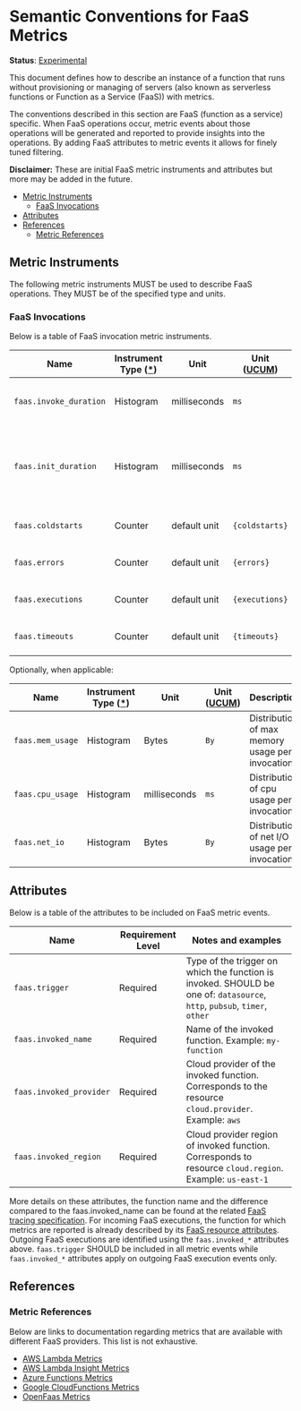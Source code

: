 <!---
linkTitle: FaaS
--->

# Semantic Conventions for FaaS Metrics

**Status**: [Experimental](../../document-status.md)

This document defines how to describe an instance of a function that runs without provisioning
or managing of servers (also known as serverless functions or Function as a Service (FaaS)) with metrics.

The conventions described in this section are FaaS (function as a service) specific. When FaaS operations occur,
metric events about those operations will be generated and reported to provide insights into the
operations. By adding FaaS attributes to metric events it allows for finely tuned filtering.

**Disclaimer:** These are initial FaaS metric instruments and attributes but more may be added in the future.

<!-- Re-generate TOC with `markdown-toc --no-first-h1 -i` -->

<!-- toc -->

- [Metric Instruments](#metric-instruments)
  * [FaaS Invocations](#faas-invocations)
- [Attributes](#attributes)
- [References](#references)
  * [Metric References](#metric-references)

<!-- tocstop -->

## Metric Instruments

The following metric instruments MUST be used to describe FaaS operations. They MUST be of the specified
type and units.

### FaaS Invocations

Below is a table of FaaS invocation metric instruments.

| Name                   | Instrument Type ([*](README.md#instrument-types)) | Unit         | Unit ([UCUM](README.md#instrument-units)) | Description                                                                  |
|------------------------|---------------------------------------------------|--------------|-------------------------------------------|------------------------------------------------------------------------------|
| `faas.invoke_duration` | Histogram                                         | milliseconds | `ms`                                      | Measures the duration of the invocation                                      |
| `faas.init_duration`   | Histogram                                         | milliseconds | `ms`                                      | Measures the duration of the function's initialization, such as a cold start |
| `faas.coldstarts`      | Counter                                           | default unit | `{coldstarts}`                            | Number of invocation cold starts.                                            |
| `faas.errors`          | Counter                                           | default unit | `{errors}`                                | Number of invocation errors.                                                 |
| `faas.executions`      | Counter                                           | default unit | `{executions}`                            | Number of successful invocations.                                            |
| `faas.timeouts`        | Counter                                           | default unit | `{timeouts}`                              | Number of invocation timeouts.                                               |

Optionally, when applicable:

| Name             | Instrument Type ([*](README.md#instrument-types)) | Unit         | Unit ([UCUM](README.md#instrument-units)) | Description                                     |
|------------------|---------------------------------------------------|--------------|-------------------------------------------|-------------------------------------------------|
| `faas.mem_usage` | Histogram                                         | Bytes        | `By`                                      | Distribution of max memory usage per invocation |
| `faas.cpu_usage` | Histogram                                         | milliseconds | `ms`                                      | Distribution of cpu usage per invocation        |
| `faas.net_io`    | Histogram                                         | Bytes        | `By`                                      | Distribution of net I/O usage per invocation    |

## Attributes

Below is a table of the attributes to be included on FaaS metric events.

| Name                    | Requirement Level | Notes and examples                                                                                                       |
|-------------------------|-------------------|--------------------------------------------------------------------------------------------------------------------------|
| `faas.trigger`          | Required          | Type of the trigger on which the function is invoked. SHOULD be one of: `datasource`, `http`, `pubsub`, `timer`, `other` |
| `faas.invoked_name`     | Required          | Name of the invoked function. Example: `my-function`                                                                     |
| `faas.invoked_provider` | Required          | Cloud provider of the invoked function. Corresponds to the resource `cloud.provider`. Example: `aws`                     |
| `faas.invoked_region`   | Required          | Cloud provider region of invoked function. Corresponds to resource `cloud.region`. Example: `us-east-1`                  |

More details on these attributes, the function name and the difference compared to the faas.invoked_name can be found at the related [FaaS tracing specification](../../trace/semantic_conventions/faas.md).
For incoming FaaS executions, the function for which metrics are reported is already described by its [FaaS resource attributes](../../resource/semantic_conventions/faas.md).
Outgoing FaaS executions are identified using the `faas.invoked_*` attributes above.
`faas.trigger` SHOULD be included in all metric events while `faas.invoked_*` attributes apply on outgoing FaaS execution events only.

## References

### Metric References

Below are links to documentation regarding metrics that are available with different
FaaS providers. This list is not exhaustive.

* [AWS Lambda Metrics](https://docs.aws.amazon.com/lambda/latest/dg/monitoring-metrics.html)
* [AWS Lambda Insight Metrics](https://docs.aws.amazon.com/AmazonCloudWatch/latest/monitoring/Lambda-Insights-metrics.html)
* [Azure Functions Metrics](https://docs.microsoft.com/azure/azure-monitor/platform/metrics-supported)
* [Google CloudFunctions Metrics](https://cloud.google.com/monitoring/api/metrics_gcp#gcp-cloudfunctions)
* [OpenFaas Metrics](https://docs.openfaas.com/architecture/metrics/)
